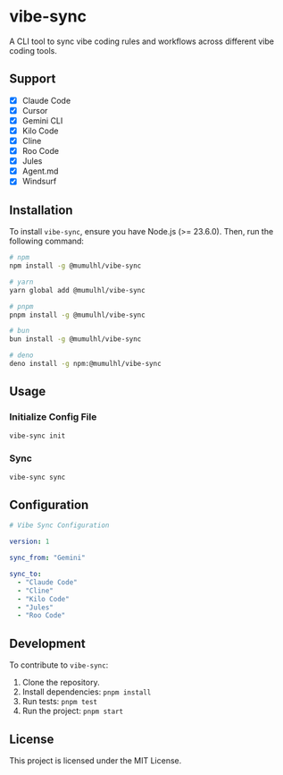 # vibe-sync

A CLI tool to sync vibe coding rules and workflows across different vibe coding tools.

## Support

- [x] Claude Code
- [x] Cursor
- [x] Gemini CLI
- [x] Kilo Code
- [x] Cline
- [x] Roo Code
- [x] Jules
- [x] Agent.md
- [x] Windsurf

## Installation

To install `vibe-sync`, ensure you have Node.js (>= 23.6.0). Then, run the following command:

```bash
# npm
npm install -g @mumulhl/vibe-sync

# yarn
yarn global add @mumulhl/vibe-sync

# pnpm
pnpm install -g @mumulhl/vibe-sync

# bun
bun install -g @mumulhl/vibe-sync

# deno
deno install -g npm:@mumulhl/vibe-sync
```

## Usage

### Initialize Config File

```bash
vibe-sync init
```

### Sync

```bash
vibe-sync sync
```

## Configuration

```yaml
# Vibe Sync Configuration

version: 1

sync_from: "Gemini"

sync_to:
  - "Claude Code"
  - "Cline"
  - "Kilo Code"
  - "Jules"
  - "Roo Code"
```

## Development

To contribute to `vibe-sync`:

1.  Clone the repository.
2.  Install dependencies: `pnpm install`
3.  Run tests: `pnpm test`
4.  Run the project: `pnpm start`

## License

This project is licensed under the MIT License.
